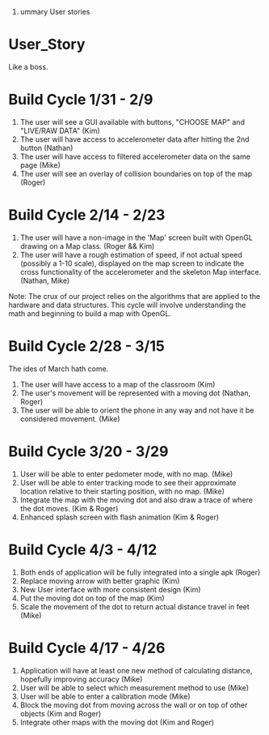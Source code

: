   1. ummary User stories

# User\_Story #

Like a boss.

# Build Cycle 1/31 - 2/9 #

  1. The user will see a  GUI available with buttons, "CHOOSE MAP" and "LIVE/RAW DATA" (Kim)
  1. The user will have access to accelerometer data after hitting the 2nd button (Nathan)
  1. The user will have access to filtered accelerometer data on the same page (Mike)
  1. The user will see an overlay of collision boundaries on top of the map (Roger)

# Build Cycle 2/14 - 2/23 #


  1. The user will have a non-image in the 'Map' screen built with OpenGL drawing on a Map class. (Roger && Kim)
  1. The user will have a rough estimation of speed, if not actual speed (possibly a 1-10 scale), displayed on the map screen to indicate the cross functionality of the accelerometer and the skeleton Map interface. (Nathan, Mike)

Note: The crux of our project relies on the algorithms that are applied to the hardware and data structures. This cycle will involve understanding the math and beginning to build a map with OpenGL.

# Build Cycle 2/28 - 3/15 #
The ides of March hath come.

  1. The user will have access to a map of the classroom (Kim)
  1. The user's movement will be represented with a moving dot (Nathan, Roger)
  1. The user will be able to orient the phone in any way and not have it be considered movement. (Mike)

# Build Cycle 3/20 - 3/29 #
  1. User will be able to enter pedometer mode, with no map. (Mike)
  1. User will be able to enter tracking mode to see their approximate location relative to their starting position, with no map. (Mike)
  1. Integrate the map with the moving dot and also draw a trace of where the dot moves. (Kim & Roger)
  1. Enhanced splash screen with flash animation (Kim & Roger)

# Build Cycle 4/3 - 4/12 #
  1. Both ends of application will be fully integrated into a single apk (Roger)
  1. Replace moving arrow with better graphic (Kim)
  1. New User interface with more consistent design (Kim)
  1. Put the moving dot on top of the map (Kim)
  1. Scale the movement of the dot to return actual distance travel in feet (Mike)

# Build Cycle 4/17 - 4/26 #
  1. Application will have at least one new method of calculating distance, hopefully improving accuracy (Mike)
  1. User will be able to select which measurement method to use (Mike)
  1. User will be able to enter a calibration mode (Mike)
  1. Block the moving dot from moving across the wall or on top of other objects (Kim and Roger)
  1. Integrate other maps with the moving dot (Kim and Roger)